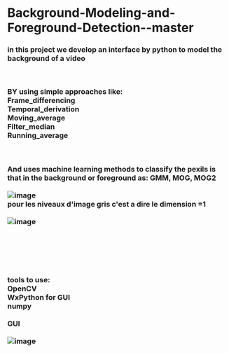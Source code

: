 # Background-Modeling-and-Foreground-Detection--master
<h3>
in this project we develop an interface by python to model the background of a video <br><br><br>

BY using simple approaches like:<br>
Frame_differencing<br>
Temporal_derivation<br>
Moving_average<br>
Filter_median<br>
Running_average<br><br><br>

And uses machine learning methods to classify the pexils is that in the background or foreground as: GMM, MOG, MOG2 <br><br>
  ![image](https://user-images.githubusercontent.com/108405071/216430450-50ee2533-8fd6-49ca-92e2-191a7784790e.png)
  <br>pour les niveaux d'image gris c'est a dire le dimension =1<br><br>
  ![image](https://user-images.githubusercontent.com/108405071/216430684-bcc958c6-5110-436b-921e-1b6063cbceff.png)

  
<br><br><br><br>

tools to use:<br>
OpenCV <br>
WxPython for GUI<br>
numpy<br><br>GUI<br><br>
  ![image](https://user-images.githubusercontent.com/108405071/216431070-34e44293-043a-438f-b8ea-2feb48dacaa5.png)

</h3>
